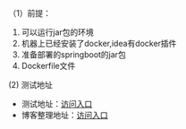 
（1）前提：   
 1. 可以运行jar包的环境   
 2. 机器上已经安装了docker,idea有docker插件  
 3. 准备部署的springboot的jar包   
 4. Dockerfile文件  
 
 (2) 测试地址
- 测试地址：[访问入口](http://wxw.plus:18080/docker-01)  
- 博客整理地址：[访问入口](https://blog.csdn.net/qq_41893274/article/details/108888343)